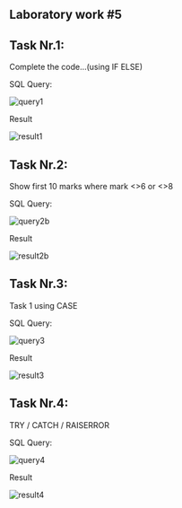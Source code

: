 Laboratory work #5
--
Task Nr.1: 
--
Complete the code...(using IF ELSE)

SQL Query:

![query1](https://user-images.githubusercontent.com/36602388/48029233-656ed700-e156-11e8-8023-8edc7f7df69c.jpg)

Result

![result1](https://user-images.githubusercontent.com/36602388/48029247-6c95e500-e156-11e8-9fc3-fbe95fc83505.jpg)

Task Nr.2: 
-- 
Show first 10 marks where mark <>6 or <>8

SQL Query:

![query2b](https://user-images.githubusercontent.com/36602388/48055526-7d774280-e1b8-11e8-9993-3ccee8ef38b7.jpg)

Result

![result2b](https://user-images.githubusercontent.com/36602388/48055362-16598e00-e1b8-11e8-9b62-607886f74a47.jpg)


Task Nr.3:  
--
Task 1 using CASE

SQL Query:

![query3](https://user-images.githubusercontent.com/36602388/48029624-52103b80-e157-11e8-91d6-47f5317caf1c.jpg)

Result

![result3](https://user-images.githubusercontent.com/36602388/48029626-52103b80-e157-11e8-97c0-f6738cf10bed.jpg)

Task Nr.4:  
--
TRY / CATCH / RAISERROR

SQL Query:

![query4](https://user-images.githubusercontent.com/36602388/48029625-52103b80-e157-11e8-8038-d30cb51bbdd4.jpg)

Result

![result4](https://user-images.githubusercontent.com/36602388/48029629-52a8d200-e157-11e8-8ea5-b772f1efaa64.jpg)

